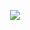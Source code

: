 <p align="center">
  <a href="https://skillicons.dev">
    <img src="[https://skillicons.dev/icons?i=git,kubernetes,docker,c,vim](https://skillicons.dev/icons?i=py,django,html,css,postman,sqlite,linux,git,github)https://skillicons.dev/icons?i=py,django,html,css,postman,sqlite,linux,git,github" />
 </a>
</p>
